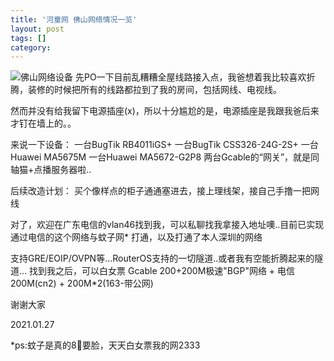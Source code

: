 ```yaml
---
title: '河童网 佛山网络情况一览'
layout: post
tags: []
category: 
---
```

![佛山网络设备](https://i.loli.net/2021/01/27/9kxH36jQevJmOAn.jpg "佛山网络设备")
先PO一下目前乱糟糟全屋线路接入点，我爸想着我比较喜欢折腾，装修的时候把所有的线路都拉到了我的房间，包括网线、电视线。

然而并没有给我留下电源插座(x)，所以十分尴尬的是，电源插座是我跟我爸后来才钉在墙上的。。

来说一下设备：
一台BugTik RB4011iGS+
一台BugTik CSS326-24G-2S+
一台Huawei MA5675M
一台Huawei MA5672-G2P8
两台Gcable的“网关”，就是同轴猫+点播服务器啦..

后续改造计划：
买个像样点的柜子通通塞进去，接上理线架，接自己手撸一把网线

对了，欢迎在广东电信的vlan46找到我，可以私聊找我拿接入地址噢..目前已实现通过电信的这个网络与蚊子网* 打通，以及打通了本人深圳的网络

支持GRE/EOIP/OVPN等...RouterOS支持的一切隧道..或者我有空能折腾起来的隧道...
找到我之后，可以白女票 Gcable 200+200M极速"BGP"网络 + 电信200M(cn2) + 200M*2(163-带公网)

谢谢大家

2021.01.27

*ps:蚊子是真的8⃣️要脸，天天白女票我的网2333